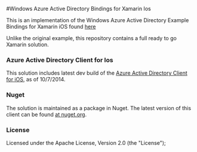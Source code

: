 #Windows Azure Active Directory Bindings for Xamarin Ios

This is an implementation of the Windows Azure Active Directory Example Bindings for Xamarin iOS found [here](https://github.com/AzureADSamples/NativeClient-Xamarin-Ios)

Unlike the original example, this repository contains a full ready to go Xamarin solution.

### Azure Active Directory Client for Ios

This solution includes latest dev build of the [Azure Active Directory Client for iOS](https://github.com/MSOpenTech/azure-activedirectory-library-for-ios), as of 10/7/2014.

### Nuget

The solution is maintained as a package in Nuget. The latest version of this client can be found [at nuget.org](https://www.nuget.org/packages/AdalXamarinIos/).

### License

Licensed under the Apache License, Version 2.0 (the "License");

